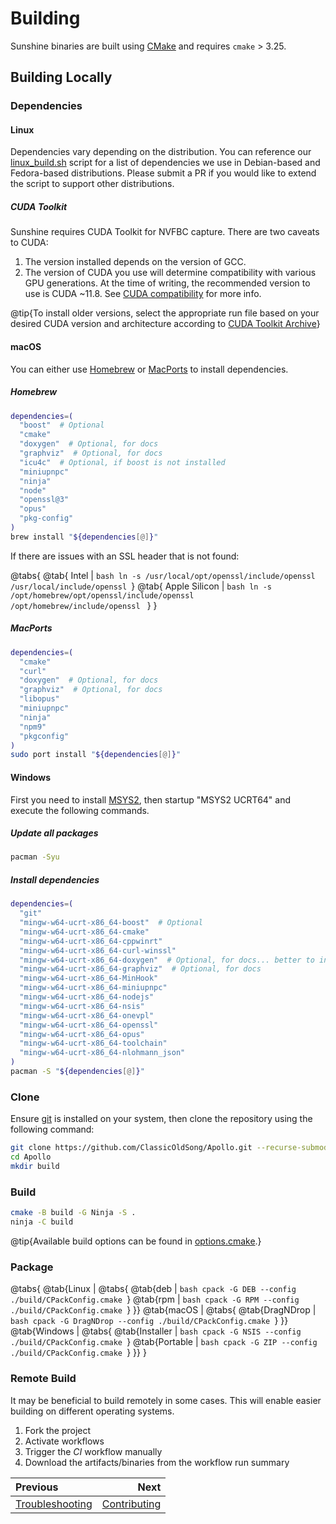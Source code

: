 # Building
Sunshine binaries are built using [CMake](https://cmake.org) and requires `cmake` > 3.25.

## Building Locally

### Dependencies

#### Linux
Dependencies vary depending on the distribution. You can reference our
[linux_build.sh](https://github.com/LizardByte/Sunshine/blob/master/scripts/linux_build.sh) script for a list of
dependencies we use in Debian-based and Fedora-based distributions. Please submit a PR if you would like to extend the
script to support other distributions.

##### CUDA Toolkit
Sunshine requires CUDA Toolkit for NVFBC capture. There are two caveats to CUDA:

1. The version installed depends on the version of GCC.
2. The version of CUDA you use will determine compatibility with various GPU generations.
   At the time of writing, the recommended version to use is CUDA ~11.8.
   See [CUDA compatibility](https://docs.nvidia.com/deploy/cuda-compatibility/index.html) for more info.

@tip{To install older versions, select the appropriate run file based on your desired CUDA version and architecture
according to [CUDA Toolkit Archive](https://developer.nvidia.com/cuda-toolkit-archive)}

#### macOS
You can either use [Homebrew](https://brew.sh) or [MacPorts](https://www.macports.org) to install dependencies.

##### Homebrew
```bash
dependencies=(
  "boost"  # Optional
  "cmake"
  "doxygen"  # Optional, for docs
  "graphviz"  # Optional, for docs
  "icu4c"  # Optional, if boost is not installed
  "miniupnpc"
  "ninja"
  "node"
  "openssl@3"
  "opus"
  "pkg-config"
)
brew install "${dependencies[@]}"
```

If there are issues with an SSL header that is not found:

@tabs{
  @tab{ Intel | ```bash
    ln -s /usr/local/opt/openssl/include/openssl /usr/local/include/openssl
    ```}
  @tab{ Apple Silicon | ```bash
    ln -s /opt/homebrew/opt/openssl/include/openssl /opt/homebrew/include/openssl
    ```
  }
}

##### MacPorts
```bash
dependencies=(
  "cmake"
  "curl"
  "doxygen"  # Optional, for docs
  "graphviz"  # Optional, for docs
  "libopus"
  "miniupnpc"
  "ninja"
  "npm9"
  "pkgconfig"
)
sudo port install "${dependencies[@]}"
```

#### Windows
First you need to install [MSYS2](https://www.msys2.org), then startup "MSYS2 UCRT64" and execute the following
commands.

##### Update all packages
```bash
pacman -Syu
```

##### Install dependencies
```bash
dependencies=(
  "git"
  "mingw-w64-ucrt-x86_64-boost"  # Optional
  "mingw-w64-ucrt-x86_64-cmake"
  "mingw-w64-ucrt-x86_64-cppwinrt"
  "mingw-w64-ucrt-x86_64-curl-winssl"
  "mingw-w64-ucrt-x86_64-doxygen"  # Optional, for docs... better to install official Doxygen
  "mingw-w64-ucrt-x86_64-graphviz"  # Optional, for docs
  "mingw-w64-ucrt-x86_64-MinHook"
  "mingw-w64-ucrt-x86_64-miniupnpc"
  "mingw-w64-ucrt-x86_64-nodejs"
  "mingw-w64-ucrt-x86_64-nsis"
  "mingw-w64-ucrt-x86_64-onevpl"
  "mingw-w64-ucrt-x86_64-openssl"
  "mingw-w64-ucrt-x86_64-opus"
  "mingw-w64-ucrt-x86_64-toolchain"
  "mingw-w64-ucrt-x86_64-nlohmann_json"
)
pacman -S "${dependencies[@]}"
```

### Clone
Ensure [git](https://git-scm.com) is installed on your system, then clone the repository using the following command:

```bash
git clone https://github.com/ClassicOldSong/Apollo.git --recurse-submodules
cd Apollo
mkdir build
```

### Build

```bash
cmake -B build -G Ninja -S .
ninja -C build
```

@tip{Available build options can be found in
[options.cmake](https://github.com/LizardByte/Sunshine/blob/master/cmake/prep/options.cmake).}

### Package

@tabs{
  @tab{Linux | @tabs{
    @tab{deb | ```bash
      cpack -G DEB --config ./build/CPackConfig.cmake
      ```}
    @tab{rpm | ```bash
      cpack -G RPM --config ./build/CPackConfig.cmake
      ```}
  }}
  @tab{macOS | @tabs{
    @tab{DragNDrop | ```bash
      cpack -G DragNDrop --config ./build/CPackConfig.cmake
      ```}
  }}
  @tab{Windows | @tabs{
    @tab{Installer | ```bash
      cpack -G NSIS --config ./build/CPackConfig.cmake
      ```}
    @tab{Portable | ```bash
      cpack -G ZIP --config ./build/CPackConfig.cmake
      ```}
  }}
}

### Remote Build
It may be beneficial to build remotely in some cases. This will enable easier building on different operating systems.

1. Fork the project
2. Activate workflows
3. Trigger the *CI* workflow manually
4. Download the artifacts/binaries from the workflow run summary

<div class="section_buttons">

| Previous                              |                            Next |
|:--------------------------------------|--------------------------------:|
| [Troubleshooting](troubleshooting.md) | [Contributing](contributing.md) |

</div>

<details style="display: none;">
  <summary></summary>
  [TOC]
</details>
